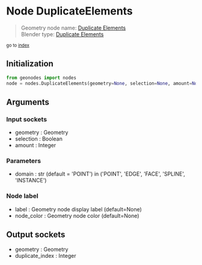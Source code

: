 
# Node DuplicateElements

> Geometry node name: [Duplicate Elements](https://docs.blender.org/manual/en/latest/modeling/geometry_nodes/geometry/duplicate_elements.html)<br>
  Blender type: [Duplicate Elements](https://docs.blender.org/api/current/bpy.types.GeometryNodeDuplicateElements.html)
  
<sub>go to [index](/docs/index.md)</sub>

## Initialization

```python
from geonodes import nodes
node = nodes.DuplicateElements(geometry=None, selection=None, amount=None, domain='POINT', label=None, node_color=None)
```



## Arguments


### Input sockets

- geometry : Geometry
- selection : Boolean
- amount : Integer

### Parameters

- domain : str (default = 'POINT') in ('POINT', 'EDGE', 'FACE', 'SPLINE', 'INSTANCE')

### Node label

- label : Geometry node display label (default=None)
- node_color : Geometry node color (default=None)

## Output sockets

- geometry : Geometry
- duplicate_index : Integer

